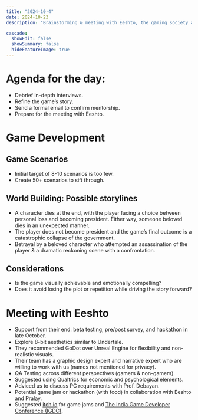 ```yaml
---
title: "2024-10-4"
date: 2024-10-23
description: "Brainstorming & meeting with Eeshto, the gaming society at Ashoka University."

cascade:
  showEdit: false
  showSummary: false
  hideFeatureImage: true
---
```

# Agenda for the day: 
- Debrief in-depth interviews.
- Refine the game’s story.
- Send a formal email to confirm mentorship.
- Prepare for the meeting with Eeshto.
# Game Development
## Game Scenarios
- Initial target of 8-10 scenarios is too few.
- Create 50+ scenarios to sift through.
## World Building: Possible storylines
- A character dies at the end, with the player facing a choice between personal loss and becoming president. Either way, someone beloved dies in an unexpected manner.
- The player does not become president and the game’s final outcome is a catastrophic collapse of the government.
- Betrayal by a beloved character who attempted an assassination of the player & a dramatic reckoning scene with a confrontation.
## Considerations
- Is the game visually achievable and emotionally compelling?
- Does it avoid losing the plot or repetition while driving the story forward?
# Meeting with Eeshto
- Support from their end: beta testing, pre/post survey, and hackathon in late October.
- Explore 8-bit aesthetics similar to Undertale.
- They recommended GoDot over Unreal Engine for flexibility and non-realistic visuals.
- Their team has a graphic design expert and narrative expert who are willing to work with us (names not mentioned for privacy).
- QA Testing across different perspectives (gamers & non-gamers).
- Suggested using Qualtrics for economic and psychological elements.
- Adviced us to discuss PC requirements with Prof. Debayan.
- Potential game jam or hackathon (with food) in collaboration with Eeshto and Pralay.
- Suggested [itch.io](https://itch.io/jams) for game jams and [The India Game Developer Conference (IGDC)](https://indiagdc.com/). 
